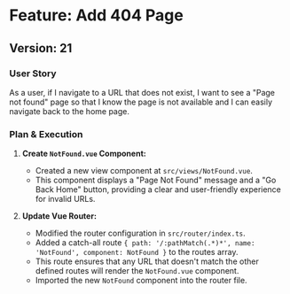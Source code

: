 # Feature: Add 404 Page

## Version: 21

### User Story

As a user, if I navigate to a URL that does not exist, I want to see a "Page not found" page so that I know the page is not available and I can easily navigate back to the home page.

### Plan & Execution

1.  **Create `NotFound.vue` Component:**
    -   Created a new view component at `src/views/NotFound.vue`.
    -   This component displays a "Page Not Found" message and a "Go Back Home" button, providing a clear and user-friendly experience for invalid URLs.

2.  **Update Vue Router:**
    -   Modified the router configuration in `src/router/index.ts`.
    -   Added a catch-all route `{ path: '/:pathMatch(.*)*', name: 'NotFound', component: NotFound }` to the routes array.
    -   This route ensures that any URL that doesn't match the other defined routes will render the `NotFound.vue` component.
    -   Imported the new `NotFound` component into the router file.
